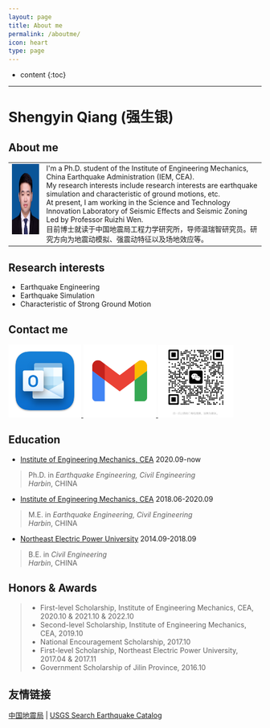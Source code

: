 ```yaml
---
layout: page
title: About me
permalink: /aboutme/
icon: heart
type: page
---
```

* content
{:toc}
---

# **Shengyin Qiang (强生银)**

## **About me**

<table class="imgtable"><tr><td>
<a href="https://qiangsy1.github.io/"><img src="/picture/bio.jpg" alt="alt text" width="135px" height="140px" /></a>&nbsp;</td>
<td align="left"> 
I'm a Ph.D. student of the Institute of Engineering Mechanics, China Earthquake Administration (IEM, CEA). <br />
My research interests include research interests are earthquake simulation and characteristic of ground motions, etc. <br />
At present, I am working in the Science and Technology Innovation Laboratory of Seismic Effects and Seismic Zoning Led by Professor Ruizhi Wen. <br />   
目前博士就读于中国地震局工程力学研究所，导师温瑞智研究员。研究方向为地震动模拟、强震动特征以及场地效应等。<br />
</td></tr></table>

## **Research interests**
* Earthquake Engineering
* Earthquake Simulation
* Characteristic of Strong Ground Motion

## **Contact me**
<a 
    href="mailto:qiangsy_96@outlook.com" target="-blank" title="qiangsy_96@outlook.com">
    <img src="/picture/outlook.png" width=145/>
<a  
    href="mailto:qiangsy1996@gmail.com" target="-blank" title=" qiangsy1996@gmail.com">
    <img src="/picture/gmail.png" width=145/> 
<a   
    title="Wechat">
    <img src="/picture/wechat.jpg" width=150/>    
</a>


## **Education**

* <a href="https://www.iem.ac.cn/">Institute of Engineering Mechanics, CEA</a>   2020.09-now
 > Ph.D. in _Earthquake Engineering, Civil Engineering_<br>
 > _Harbin_, CHINA
* <a href="https://www.iem.ac.cn/">Institute of Engineering Mechanics, CEA</a>  2018.06-2020.09
 > M.E. in _Earthquake Engineering, Civil Engineering_<br>
 > _Harbin_, CHINA 
* <a href="http://www.neepu.edu.cn/">Northeast Electric Power University</a> 2014.09-2018.09
 > B.E. in  _Civil Engineering_<br>
 > _Harbin_, CHINA

## **Honors & Awards**
 >* First-level Scholarship, Institute of Engineering Mechanics, CEA, 2020.10 & 2021.10 & 2022.10<br>
 >* Second-level Scholarship, Institute of Engineering Mechanics, CEA, 2019.10<br>
 >* National Encouragement Scholarship, 2017.10<br>
 >* First-level Scholarship, Northeast Electric Power University, 2017.04 & 2017.11<br>
 >* Government Scholarship of Jilin Province, 2016.10<br>

## 友情链接
[中国地震局](https://www.cea.gov.cn/) \| [USGS Search Earthquake Catalog](https://earthquake.usgs.gov/earthquakes/search/)
 
<!-- ### Footer
Last updated: May 2013 -->
